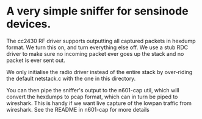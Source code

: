 A very simple sniffer for sensinode devices.
============================================

The cc2430 RF driver supports outputting all captured packets in hexdump
format. We turn this on, and turn everything else off. We use a stub RDC driver
to make sure no incoming packet ever goes up the stack and no packet is ever
sent out.

We only initialise the radio driver instead of the entire stack by over-riding
the default netstack.c with the one in this directory.

You can then pipe the sniffer's output to the n601-cap util, which will convert
the hexdumps to pcap format, which can in turn be piped to wireshark. This is
handy if we want live capture of the lowpan traffic from wireshark. See the
README in n601-cap for more details
